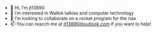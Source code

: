 - 👋 Hi, I’m jt13890
- 👀 I’m interested in Walkie talkies and computer technology
- 💞️ I’m looking to collaborate on a rocket program for the naa
- 📫 You can reacch me at jt13890@outlook.com if you want to help!
